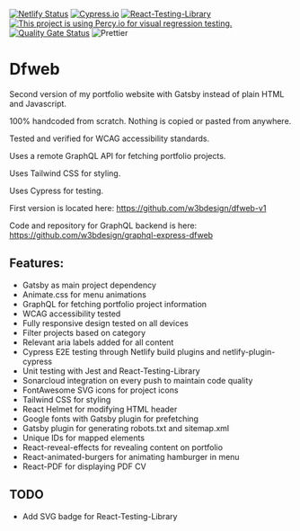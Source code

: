 [![Netlify Status](https://api.netlify.com/api/v1/badges/257f94b1-03ed-4340-af84-7480754fcc6f/deploy-status)](https://app.netlify.com/sites/dfweb/deploys)
[![Cypress.io](https://img.shields.io/badge/tested%20with-Cypress-04C38E.svg)](https://www.cypress.io/)
[![React-Testing-Library](https://img.shields.io/badge/unit%20testing-React--Test--Library-purple)](https://testing-library.com/)
[![This project is using Percy.io for visual regression testing.](https://percy.io/static/images/percy-badge.svg)](https://percy.io/45702547/Dfweb)
[![Quality Gate Status](https://sonarcloud.io/api/project_badges/measure?project=w3bdesign_dfweb&metric=alert_status)](https://sonarcloud.io/dashboard?id=w3bdesign_dfweb)
![Prettier](https://img.shields.io/badge/code_style-prettier-ff69b4.svg)


# Dfweb

Second version of my portfolio website with Gatsby instead of plain HTML and Javascript.

100% handcoded from scratch. Nothing is copied or pasted from anywhere.

Tested and verified for WCAG accessibility standards.

Uses a remote GraphQL API for fetching portfolio projects.

Uses Tailwind CSS for styling.

Uses Cypress for testing.

First version is located here: https://github.com/w3bdesign/dfweb-v1

Code and repository for GraphQL backend is here: https://github.com/w3bdesign/graphql-express-dfweb

## Features:

- Gatsby as main project dependency
- Animate.css for menu animations
- GraphQL for fetching portfolio project information
- WCAG accessibility tested
- Fully responsive design tested on all devices
- Filter projects based on category
- Relevant aria labels added for all content
- Cypress E2E testing through Netlify build plugins and netlify-plugin-cypress
- Unit testing with Jest and React-Testing-Library
- Sonarcloud integration on every push to maintain code quality
- FontAwesome SVG icons for project icons
- Tailwind CSS for styling
- React Helmet for modifying HTML header
- Google fonts with Gatsby plugin for prefetching
- Gatsby plugin for generating robots.txt and sitemap.xml
- Unique IDs for mapped elements
- React-reveal-effects for revealing content on portfolio
- React-animated-burgers for animating hamburger in menu
- React-PDF for displaying PDF CV

## TODO

- Add SVG badge for React-Testing-Library
